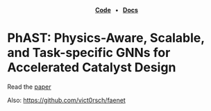 <p align="center">
<strong><a href="https://github.com/vict0rsch/phast" target="_blank">Code</a></strong>
<strong>&nbsp;&nbsp;•&nbsp;&nbsp;</strong>
<strong><a href="https://phast.readthedocs.io/" target="_blank">Docs</a></strong>
</p>

# PhAST: Physics-Aware, Scalable, and Task-specific GNNs for Accelerated Catalyst Design

Read the [paper](https://openreview.net/forum?id=hHercGKiXvP)

Also: https://github.com/vict0rsch/faenet
